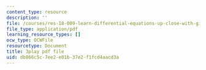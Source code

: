 ```yaml
---
content_type: resource
description: ''
file: /courses/res-18-009-learn-differential-equations-up-close-with-gilbert-strang-and-cleve-moler-fall-2015/db866c5c7ee2e01b37e2f1fcd4aacd3a_gwmIksA7aXM.pdf
file_type: application/pdf
learning_resource_types: []
ocw_type: OCWFile
resourcetype: Document
title: 3play pdf file
uid: db866c5c-7ee2-e01b-37e2-f1fcd4aacd3a
---
```


